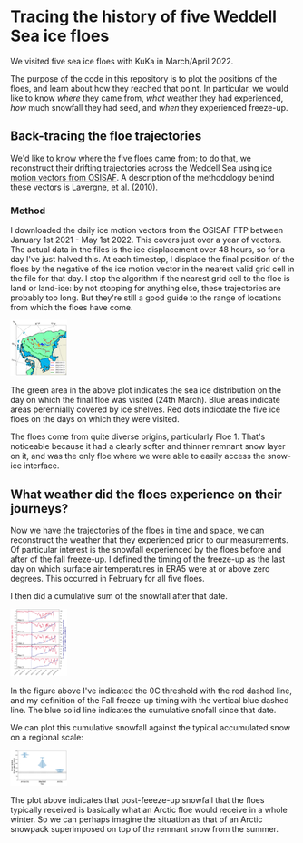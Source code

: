 # Tracing the history of five Weddell Sea ice floes

We visited five sea ice floes with KuKa in March/April 2022.

The purpose of the code in this repository is to plot the positions of the floes, and learn about how they reached that point. In particular, we would like to know *where* they came from, *what* weather they had experienced, *how* much snowfall they had seed, and *when* they experienced freeze-up.

## Back-tracing the floe trajectories

We'd like to know where the five floes came from; to do that, we reconstruct their drifting trajectories across the Weddell Sea using [ice motion vectors from OSISAF](https://osisaf-hl.met.no/osi-405-c-desc
). A description of the methodology behind these vectors is [Lavergne, et al. (2010)](https://doi.org/10.1029/2009JC005958).

### Method

I downloaded the daily ice motion vectors from the OSISAF FTP between January 1st 2021 - May 1st 2022. This covers just over a year of vectors. The actual data in the files is the ice displacement over 48 hours, so for a day I've just halved this. At each timestep, I displace the final position of the floes by the negative of the ice motion vector in the nearest valid grid cell in the file for that day. I stop the algorithm if the nearest grid cell to the floe is land or land-ice: by not stopping for anything else, these trajectories are probably too long. But they're still a good guide to the range of locations from which the floes have come. 

<img
  src="/figures/floe_trajectories.jpg"
  style="display: inline-block; margin: 0 auto;max-width: 100px">
  
The green area in the above plot indicates the sea ice distribution on the day on which the final floe was visited (24th March). Blue areas indicate areas perennially covered by ice shelves. Red dots indicdate the five ice floes on the days on which they were visited.

The floes come from quite diverse origins, particularly Floe 1. That's noticeable because it had a clearly softer and thinner remnant snow layer on it, and was the only floe where we were able to easily access the snow-ice interface. 

## What weather did the floes experience on their journeys?

Now we have the trajectories of the floes in time and space, we can reconstruct the weather that they experienced prior to our measurements. Of particular interest is the snowfall experienced by the floes before and after of the fall freeze-up. I defined the timing of the freeze-up as the last day on which surface air temperatures in ERA5 were at or above zero degrees. This occurred in February for all five floes. 

I then did a cumulative sum of the snowfall after that date.

<img
  src="/figures/floe_weather.jpg"
  style="display: inline-block; margin: 0 auto;max-width: 100px">
  
  In the figure above I've indicated the 0C threshold with the red dashed line, and my definition of the Fall freeze-up timing with the vertical blue dashed line. The blue solid line indicates the cumulative snofall since that date. 
  
 We can plot this cumulative snowfall against the typical accumulated snow on a regional scale:
 
 
<img
  src="/figures/snowfall_violins_with_floes.jpg"
  style="display: inline-block; margin: 0 auto;max-width: 100px">
  
The plot above indicates that post-feeeze-up snowfall that the floes typically received is basically what an Arctic floe would receive in a whole winter. So we can perhaps imagine the situation as that of an Arctic snowpack superimposed on top of the remnant snow from the summer.
